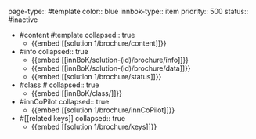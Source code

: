 page-type:: #template
color:: blue
innbok-type:: item
priority:: 500
status:: #inactive

- #content #template
  collapsed:: true
	- {{embed [[solution 1/brochure/content]]}}
- #info
  collapsed:: true
	- {{embed [[innBoK/solution-(id)/brochure/info]]}}
	- {{embed [[innBoK/solution-(id)/brochure/data]]}}
	- {{embed [[solution 1/brochure/status]]}}
- #class #
  collapsed:: true
	- {{embed [[innBoK/class/]]}}
- #innCoPilot
  collapsed:: true
	- {{embed [[solution 1/brochure/innCoPilot]]}}
- #[[related keys]]
  collapsed:: true
	- {{embed [[solution 1/brochure/keys]]}}


